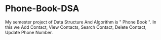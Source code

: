 # Phone-Book-DSA
My semester project of Data Structure And Algorithm is " Phone Book ". In this we Add Contact, View Contacts, Search Contact, Delete Contact, Update Phone Number.
